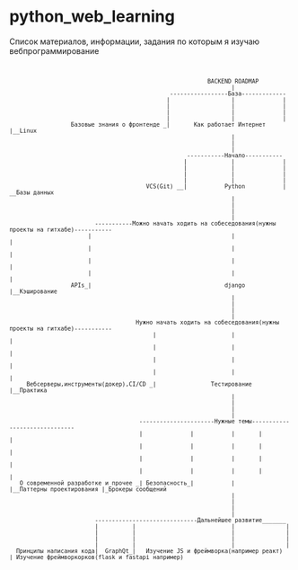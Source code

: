 # python_web_learning
Список материалов, информации, задания по которым я изучаю вебпрограммирование
<code>
  
                                                              BACKEND ROADMAP
                                                                     |
                                                   -----------------База-------------
                                                  |                  |              |
                                                  |                  |              |
                                                  |                  |              |
                                                  |                  |              |
                      Базовые знания о фронтенде _|       Как работает Интернет     |__Linux
                                                                     |
                                                                     |                                                 
                                                                     |
                                                        -----------Начало-----------
                                                       |             |              |
                                                       |             |              |
                                                       |             |              |
                                                       |             |              |
                                            VCS(Git) __|           Python           | __Базы данных
                                                                     |
                                                                     |
                                                                     |
                                                                     |                
                             -----------Можно начать ходить на собеседования(нужны проекты на гитхабе)-----------
                           |                                         |                                           |
                           |                                         |                                           |
                           |                                         |                                           | 
                           |                                         |                                           |
                      APIs_|                                       django                                        |__Кэширование
                                                                     |
                                                                     |
                                                                     |
                                                                     |
                                         Нужно начать ходить на собеседования(нужны проекты на гитхабе)-----------
                                              |                      |                                            |
                                              |                      |                                            |
                                              |                      |                                            | 
                                              |                      |                                            |
         Вебсерверы,инструменты(докер),CI/CD _|                Тестирование                                       |__Практика
                                                                     |
                                                                     |
                                                                     |
                                                                     |
                                          ----------------------Нужные темы------------------------------
                                          |              |           |       |                          |
                                          |              |           |       |                          |
                                          |              |           |       |                          |
                                          |              |           |       |                          |
       О современной разработке и прочее _| Безопасность_|           |       |__Паттерны проектирования |_Брокеры сообщений
                                                                     |
                                                                     |
                                                                     |
                                                                     |
                             ------------------------------Дальнейшее развитие_______
                             |          |                            |               |
                             |          |                            |               |
                             |          |                            |               |
                             |          |                            |               |
      Принципы написания кода|  GraphQt_|   Изучение JS и фреймворка(например реакт) |_Изучение фреймворкорков(flask и fastapi например)
  
</code>
